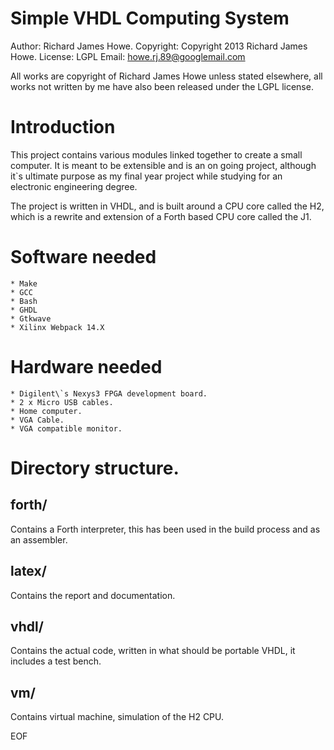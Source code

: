 Simple VHDL Computing System
============================

Author:             Richard James Howe.
Copyright:          Copyright 2013 Richard James Howe.
License:            LGPL
Email:              howe.rj.89@googlemail.com

All works are copyright of Richard James Howe unless stated elsewhere, all
works not written by me have also been released under the LGPL license.

Introduction
============

This project contains various modules linked together to create a small
computer. It is meant to be extensible and is an on going project,
although it\`s ultimate purpose as my final year project while studying
for an electronic engineering degree.

The project is written in VHDL, and is built around a CPU core called
the H2, which is a rewrite and extension of a Forth based CPU core called
the J1.

Software needed
===============

    * Make
    * GCC
    * Bash
    * GHDL
    * Gtkwave
    * Xilinx Webpack 14.X

Hardware needed
===============

    * Digilent\`s Nexys3 FPGA development board.
    * 2 x Micro USB cables.
    * Home computer.
    * VGA Cable.
    * VGA compatible monitor.

Directory structure.
====================

forth/  
------

Contains a Forth interpreter, this has been used in the build process
and as an assembler.


latex/  
------

Contains the report and documentation.

vhdl/
-----  

Contains the actual code, written in what should be portable VHDL,
it includes a test bench.

vm/
---   

Contains virtual machine, simulation of the H2 CPU.


EOF
